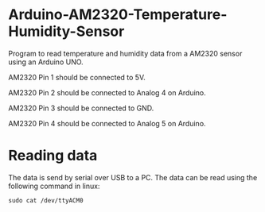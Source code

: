 # Arduino-AM2320-Temperature-Humidity-Sensor

Program to read temperature and humidity data from a AM2320 sensor using an Arduino UNO.

AM2320 Pin 1 should be connected to 5V.

AM2320 Pin 2 should be connected to Analog 4 on Arduino.

AM2320 Pin 3 should be connected to GND.

AM2320 Pin 4 should be connected to Analog 5 on Arduino.

# Reading data 

The data is send by serial over USB to a PC. The data can be read using the following command in linux:

    sudo cat /dev/ttyACM0

